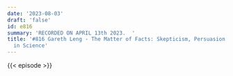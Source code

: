 ```yaml
---
date: '2023-08-03'
draft: 'false'
id: e816
summary: 'RECORDED ON APRIL 13th 2023.  '
title: '#816 Gareth Leng - The Matter of Facts: Skepticism, Persuasion, and Evidence
  in Science'
---
```

{{< episode >}}
